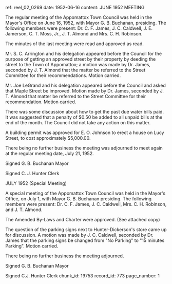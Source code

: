 ref: reel_02_0269
date: 1952-06-16
content: JUNE 1952 MEETING

The regular meeting of the Appomattox Town Council was held in the Mayor's Office on June 16, 1952, with Mayor G. B. Buchanan, presiding. The following members were present: Dr. C. F. James, J. C. Caldwell, J. E. Jamerson, C. T. Moss, Jr., J. T. Almond and Mrs. C. H. Robinson.

The minutes of the last meeting were read and approved as read.

Mr. S. C. Arrington and his delegation appeared before the Council for the purpose of getting an approved street by their property by deeding the street to the Town of Appomattox; a motion was made by Dr. James, seconded by J. T. Almond that the matter be referred to the Street Committee for their recommendations. Motion carried.

Mr. Joe LeGrand and his delegation appeared before the Council and asked that Maple Street be improved. Motion made by Dr. James, seconded by J. T. Almond that matter be referred to the Street Committee for their recommendation. Motion carried.

There was some discussion about how to get the past due water bills paid. It was suggested that a penalty of $0.50 be added to all unpaid bills at the end of the month. The Council did not take any action on this matter.

A building permit was approved for E. O. Johnson to erect a house on Lucy Street, to cost approximately $5,000.00.

There being no further business the meeting was adjourned to meet again at the regular meeting date, July 21, 1952.

Signed G. B. Buchanan Mayor

Signed C. J. Hunter Clerk

JULY 1952 (Special Meeting)

A special meeting of the Appomattox Town Council was held in the Mayor's Office, on July 1, with Mayor G. B. Buchanan presiding. The following members were present: Dr. C. F. James, J. C. Caldwell, Mrs. C. H. Robinson, and J. T. Almond.

The Amended By-Laws and Charter were approved. (See attached copy)

The question of the parking signs next to Hunter-Dickerson's store came up for discussion. A motion was made by J. C. Caldwell, seconded by Dr. James that the parking signs be changed from "No Parking" to "15 minutes Parking". Motion carried.

There being no further business the meeting adjourned.

Signed G. B. Buchanan Mayor

Signed C.J. Hunter Clerk
chunk_id: 19753
record_id: 773
page_number: 1

